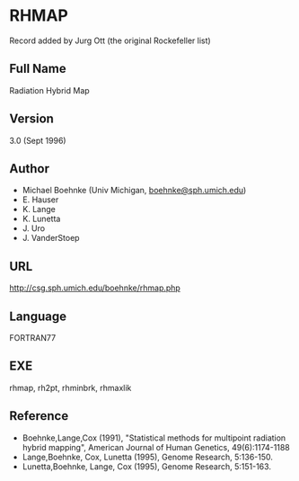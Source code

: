 # RHMAP
Record added by Jurg Ott (the original Rockefeller list)

## Full Name
Radiation Hybrid Map

## Version
3.0 (Sept 1996)

## Author
* Michael Boehnke (Univ Michigan, boehnke@sph.umich.edu)
* E. Hauser
* K. Lange
* K. Lunetta
* J. Uro
* J. VanderStoep

## URL
http://csg.sph.umich.edu/boehnke/rhmap.php

## Language
FORTRAN77

## EXE
rhmap, rh2pt, rhminbrk, rhmaxlik

## Reference
* Boehnke,Lange,Cox (1991), "Statistical methods for multipoint radiation hybrid mapping", American Journal of Human Genetics, 49(6):1174-1188
* Lange,Boehnke, Cox, Lunetta (1995), Genome Research, 5:136-150.
* Lunetta,Boehnke, Lange, Cox (1995), Genome Research, 5:151-163.